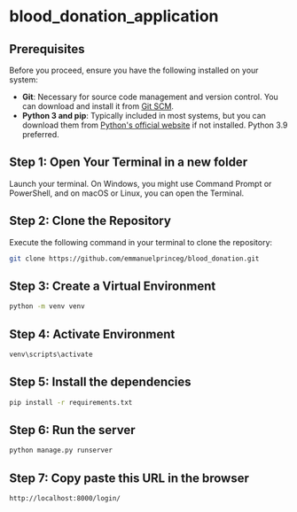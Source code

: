 # blood_donation_application

## Prerequisites
Before you proceed, ensure you have the following installed on your system:
- **Git**: Necessary for source code management and version control. You can download and install it from [Git SCM](https://git-scm.com/). 
- **Python 3 and pip**: Typically included in most systems, but you can download them from [Python's official website](https://www.python.org/downloads/) if not installed. Python 3.9 preferred.

## Step 1: Open Your Terminal in a new folder
Launch your terminal. On Windows, you might use Command Prompt or PowerShell, and on macOS or Linux, you can open the Terminal.

## Step 2: Clone the Repository
Execute the following command in your terminal to clone the repository:
```bash
git clone https://github.com/emmanuelprinceg/blood_donation.git
```

## Step 3: Create a Virtual Environment
```bash
python -m venv venv
```

## Step 4: Activate Environment
```bash
venv\scripts\activate
```

## Step 5: Install the dependencies
```bash
pip install -r requirements.txt
```

## Step 6: Run the server
```bash
python manage.py runserver
```

## Step 7: Copy paste this URL in the browser
```bash
http://localhost:8000/login/
```



